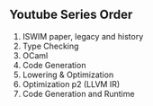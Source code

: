 ## Youtube Series Order

1. ISWIM paper, legacy and history
2. Type Checking
3. OCaml
4. Code Generation
5. Lowering & Optimization
6. Optimization p2 (LLVM IR)
7. Code Generation and Runtime

